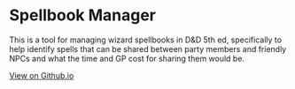 # Spellbook Manager
This is a tool for managing wizard spellbooks in D&D 5th ed, specifically to help identify spells that can be shared between party members and friendly NPCs and what the time and GP cost for sharing them would be.

[View on Github.io](https://renmauzuo.github.io/spellbookmanager/)
